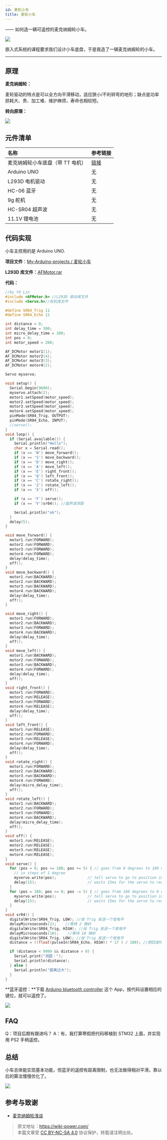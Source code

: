```yaml
---
id: 麦轮小车
title: 麦轮小车
---
```


—— 如何造一辆可遥控的麦克纳姆轮小车。

![](https://wiki-media-1253965369.cos.ap-guangzhou.myqcloud.com/img/car2.jpg)

嵌入式系统的课程要求我们设计小车底盘，于是我造了一辆麦克纳姆轮的小车。

---

## 原理

**麦克纳姆轮：**

麦轮驱动的特点是可以全方向平滑移动，适应狭小/不利转弯的地形；缺点是功率损耗大、贵、加工难、维护麻烦，寿命也相较短。

**转向原理：**

![](https://wiki-media-1253965369.cos.ap-guangzhou.myqcloud.com/img/麦轮.jpg)

## 元件清单

| 名称                             | 参考链接                                                                                                |
| :------------------------------- | :------------------------------------------------------------------------------------------------------ |
| 麦克纳姆轮小车底盘（带 TT 电机） | [链接](https://item.taobao.com/item.htm?spm=a1z09.2.0.0.38a72e8dxRlUyK&id=568708608416&_u=52dvbet6405e) |
| Arduino UNO                      | 无                                                                                                      |
| L293D 电机驱动                   | 无                                                                                                      |
| HC-06 蓝牙                       | 无                                                                                                      |
| 9g 舵机                          | 无                                                                                                      |
| HC-SR04 超声波                   | 无                                                                                                      |
| 11.1V 锂电池                     | 无                                                                                                      |

## 代码实现

小车主控用的是 Arduino UNO.

**项目文件**：[My-Arduino-projects / 麦轮小车](https://github.com/linyuxuanlin/My-Arduino-projects/tree/master/麦轮小车)

**L293D 库文件：**[AFMotor.rar](https://github.com/linyuxuanlin/My-Arduino-projects/raw/master/麦轮小车/AFMotor.rar)

**代码：**

```cpp
//by YX Lin
#include <AFMotor.h> //L293D 驱动库文件
#include <Servo.h>//舵机库文件

#define SR04_Trig 11
#define SR04_Echo 12

int distance = 0;
int delay_time = 300;
int micro_delay_time = 100;
int pos = 0;
int motor_speed = 200;

AF_DCMotor motor1(1);
AF_DCMotor motor2(4);
AF_DCMotor motor3(3);
AF_DCMotor motor4(2);

Servo myservo;

void setup() {
  Serial.begin(9600);
  myservo.attach(2);
  motor1.setSpeed(motor_speed);
  motor2.setSpeed(motor_speed);
  motor3.setSpeed(motor_speed);
  motor4.setSpeed(motor_speed);
  pinMode(SR04_Trig, OUTPUT);
  pinMode(SR04_Echo, INPUT);
  //serve();
}
void loop() {
  if (Serial.available()) {
    Serial.println("Hello");
    char x = Serial.read();
    if (x == 'W') move_forward();
    if (x == 'S') move_backward();
    if (x == 'D') move_right();
    if (x == 'A') move_left();
    if (x == 'E') right_front();
    if (x == 'Q') left_front();
    if (x == 'C') rotate_right();
    if (x == 'Z') rotate_left();
    if (x == 'X') off();

    if (x == 'F') serve();
    if (x == 'V')sr04(); //超声波测距

    Serial.println("ok");
  }
  delay(5);
}

void move_forward() {
  motor1.run(FORWARD);
  motor2.run(FORWARD);
  motor3.run(FORWARD);
  motor4.run(FORWARD);
  delay(delay_time);
  off();
}
void move_backward() {
  motor1.run(BACKWARD);
  motor2.run(BACKWARD);
  motor3.run(BACKWARD);
  motor4.run(BACKWARD);
  delay(delay_time);
  off();
}

void move_right() {
  motor1.run(FORWARD);
  motor2.run(BACKWARD);
  motor3.run(FORWARD);
  motor4.run(BACKWARD);
  delay(delay_time);
  off();
}
void move_left() {
  motor1.run(BACKWARD);
  motor2.run(FORWARD);
  motor3.run(BACKWARD);
  motor4.run(FORWARD);
  delay(delay_time);
  off();
}
void right_front() {
  motor1.run(FORWARD);
  motor2.run(RELEASE);
  motor3.run(FORWARD);
  motor4.run(RELEASE);
  delay(delay_time);
  off();
}
void left_front() {
  motor1.run(RELEASE);
  motor2.run(FORWARD);
  motor3.run(RELEASE);
  motor4.run(FORWARD);
  delay(delay_time);
  off();
}
void rotate_right() {
  motor1.run(FORWARD);
  motor2.run(BACKWARD);
  motor3.run(BACKWARD);
  motor4.run(FORWARD);
  delay(micro_delay_time);
  off();
}
void rotate_left() {
  motor1.run(BACKWARD);
  motor2.run(FORWARD);
  motor3.run(FORWARD);
  motor4.run(BACKWARD);
  delay(micro_delay_time);
  off();
}
void off() {
  motor1.run(RELEASE);
  motor2.run(RELEASE);
  motor3.run(RELEASE);
  motor4.run(RELEASE);
}
void serve() {
  for (pos = 0; pos <= 180; pos += 5) { // goes from 0 degrees to 180 degrees
    // in steps of 1 degree
    myservo.write(pos);              // tell servo to go to position in variable 'pos'
    delay(15);                       // waits 15ms for the servo to reach the position
  }
  for (pos = 180; pos >= 0; pos -= 5) { // goes from 180 degrees to 0 degrees
    myservo.write(pos);              // tell servo to go to position in variable 'pos'
    delay(15);                       // waits 15ms for the servo to reach the position
  }
}
void sr04() {
  digitalWrite(SR04_Trig, LOW); //给 Trig 发送一个低电平
  delayMicroseconds(2);    //等待 2 微妙
  digitalWrite(SR04_Trig, HIGH); //给 Trig 发送一个高电平
  delayMicroseconds(10);    //等待 10 微妙
  digitalWrite(SR04_Trig, LOW); //给 Trig 发送一个低电平
  distance = ((float(pulseIn(SR04_Echo, HIGH)) * 17 ) / 100); //把回波时间换算成毫米，并减去距离差值

  if (distance < 9999 && distance > 0) {
    Serial.print("测距：");
    Serial.println(distance);
  } else {
    Serial.println("距离过大");
  }
}
```

**蓝牙遥控：**下载 [Arduino bluetooth controller](https://github.com/linyuxuanlin/My-Arduino-projects/raw/master/麦轮小车/Arduino%20bluetooth%20controller.apk) 这个 App，按代码设置相应的键位，就可以遥控了。

![](https://wiki-media-1253965369.cos.ap-guangzhou.myqcloud.com/img/蓝牙.png)

## FAQ

Q：项目后期有跟进吗？ A：有，我打算寒假把代码移植到 STM32 上面，并实现用 PS2 手柄遥控。

## 总结

小车总体能实现基本功能，但蓝牙的遥控有距离限制，也无法做得相对平滑。靠以后的算法慢慢优化了。

![](https://wiki-media-1253965369.cos.ap-guangzhou.myqcloud.com/img/car1.jpg)

## 参考与致谢

- [麦克纳姆轮浅谈](https://zhuanlan.zhihu.com/p/20282234)

> 原文地址：<https://wiki-power.com/>  
> 本篇文章受 [CC BY-NC-SA 4.0](https://creativecommons.org/licenses/by/4.0/deed.zh) 协议保护，转载请注明出处。

